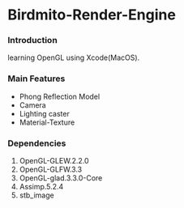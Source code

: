 # Birdmito-Render-Engine

### Introduction
learning OpenGL using Xcode(MacOS).

### Main Features
+ Phong Reflection Model
+ Camera
+ Lighting caster
+ Material-Texture

### Dependencies
1. OpenGL-GLEW.2.2.0
2. OpenGL-GLFW.3.3
3. OpenGL-glad.3.3.0-Core
4. Assimp.5.2.4
5. stb_image
